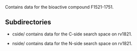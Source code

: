 Contains data for the bioactive compound F1521-1751.

## Subdirectories

- cside/ contains data for the C-side search space on rv1821.

- nside/ contains data for the N-side search space on rv1821.

